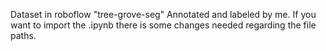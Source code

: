 Dataset in roboflow "tree-grove-seg"
Annotated and labeled by me.
If you want to import the .ipynb there is some changes needed regarding the file paths.
